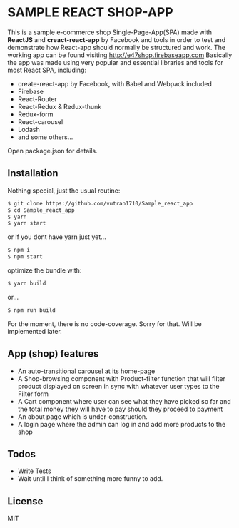 # SAMPLE REACT SHOP-APP


This is a sample e-commerce shop Single-Page-App(SPA) made with **ReactJS** and **creact-react-app** by Facebook and tools in order to test and demonstrate how React-app should normally be structured and work. The working app can be found visiting http://e47shop.firebaseapp.com
Basically the app was made using very popular and essential libraries and tools for most React SPA, including:

  - create-react-app by Facebook, with Babel and Webpack included
  - Firebase
  - React-Router
  - React-Redux & Redux-thunk
  - Redux-form
  - React-carousel
  - Lodash
  - and some others...




Open package.json for details. 



## Installation
Nothing special, just the usual routine:
```sh
$ git clone https://github.com/vutran1710/Sample_react_app
$ cd Sample_react_app
$ yarn
$ yarn start
```
or if you dont have yarn just yet...
```sh
$ npm i
$ npm start
```
optimize the bundle with:
```sh
$ yarn build
```
or...
```sh
$ npm run build
```
For the moment, there is no code-coverage. Sorry for that. Will be implemented later.

## App (shop) features
- An auto-transitional carousel at its home-page
- A Shop-browsing component with Product-filter function that will filter product displayed on screen in sync with whatever user types to the Filter form
- A Cart component where user can see what they have picked so far and the total money they will have to pay should they proceed to payment
- An about page which is under-construction.
- A login page where the admin can log in and add more products to the shop

## Todos
 - Write Tests
 - Wait until I think of something more funny to add.

License
----

MIT

[//]: # (These are reference links used in the body of this note and get stripped out when the markdown processor does its job.)
   [Fks]: <https://jsonplaceholder.typicode.com/>
   [Lpx]: <http://lorempixel.com/>
   [RIS]: <https://github.com/facebookincubator/create-react-app />
   >
